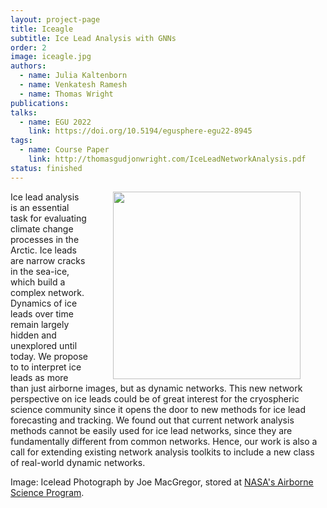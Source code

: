 ```yaml
---
layout: project-page
title: Iceagle
subtitle: Ice Lead Analysis with GNNs
order: 2
image: iceagle.jpg
authors:
  - name: Julia Kaltenborn
  - name: Venkatesh Ramesh
  - name: Thomas Wright
publications:
talks:
  - name: EGU 2022
    link: https://doi.org/10.5194/egusphere-egu22-8945
tags:
  - name: Course Paper
    link: http://thomasgudjonwright.com/IceLeadNetworkAnalysis.pdf
status: finished
---
```

<img align="right" width="300" style="vertical-align:middle;margin:0px 40px" src="../../assets/images/projects/iceagle.jpg">

Ice lead analysis is an essential task for evaluating climate change processes in the Arctic. Ice leads are narrow cracks in the sea-ice, which build a complex network. Dynamics of ice leads over time remain largely hidden and unexplored until today. We propose to to interpret ice leads as more than just airborne images, but as dynamic networks. This new network perspective on ice leads could be of great interest for the cryospheric science community since it opens the door to new methods for ice lead forecasting and tracking. We found out that current network analysis methods cannot be easily used for ice lead networks, since they are fundamentally different from common networks. Hence, our work is also a call for extending existing network analysis toolkits to include a new class of real-world dynamic networks.

Image: Icelead Photograph by Joe MacGregor, stored at [NASA's Airborne Science Program](https://airbornescience.nasa.gov/image/A_smaller_lead_in_sea_ice).
